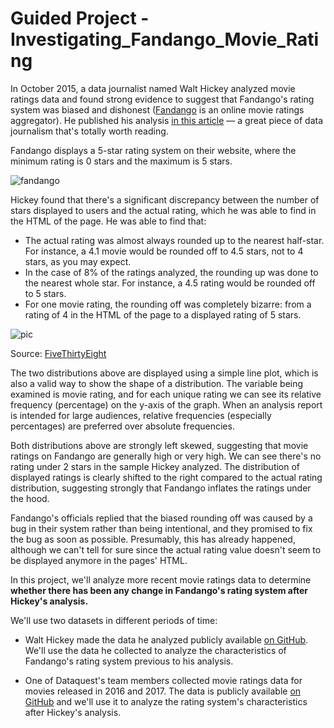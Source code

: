 # Guided Project - Investigating_Fandango_Movie_Rating

In October 2015, a data journalist named Walt Hickey analyzed movie ratings data and found strong evidence to suggest that 
Fandango's rating system was biased and dishonest ([Fandango](https://www.fandango.com/) is an online movie ratings aggregator). 
He published his analysis [in this article](https://fivethirtyeight.com/features/fandango-movies-ratings/) — a great piece of data journalism that's totally worth reading.

Fandango displays a 5-star rating system on their website, where the minimum rating is 0 stars and the maximum is 5 stars.

![fandango](https://s3.amazonaws.com/dq-content/288/s1gp_fdg_stars.png)

Hickey found that there's a significant discrepancy between the number of stars displayed to users and the actual rating, 
which he was able to find in the HTML of the page. He was able to find that:

* The actual rating was almost always rounded up to the nearest half-star. For instance, a 4.1 movie would be rounded off to 4.5 stars, not to 4 stars, as you may expect.
* In the case of 8% of the ratings analyzed, the rounding up was done to the nearest whole star. For instance, a 4.5 rating would be rounded off to 5 stars.
* For one movie rating, the rounding off was completely bizarre: from a rating of 4 in the HTML of the page to a displayed rating of 5 stars.

![pic](https://s3.amazonaws.com/dq-content/288/s1gp_actual_vs_displayed.png)

Source: [FiveThirtyEight](https://fivethirtyeight.com/features/fandango-movies-ratings/)

The two distributions above are displayed using a simple line plot, which is also a valid way to show the shape of a distribution. 
The variable being examined is movie rating, and for each unique rating we can see its relative frequency (percentage) on the y-axis of the graph. 
When an analysis report is intended for large audiences, relative frequencies (especially percentages) are preferred over absolute frequencies.

Both distributions above are strongly left skewed, suggesting that movie ratings on Fandango are generally high or very high. 
We can see there's no rating under 2 stars in the sample Hickey analyzed. The distribution of displayed ratings is clearly 
shifted to the right compared to the actual rating distribution, suggesting strongly that Fandango inflates the ratings under the hood.

Fandango's officials replied that the biased rounding off was caused by a bug in their system rather than being intentional, 
and they promised to fix the bug as soon as possible. Presumably, this has already happened, although we can't tell for sure 
since the actual rating value doesn't seem to be displayed anymore in the pages' HTML.

In this project, we'll analyze more recent movie ratings data to determine <b>whether there has been any change in Fandango's 
rating system after Hickey's analysis.</b>

We'll use two datasets in different periods of time:
* Walt Hickey made the data he analyzed publicly available [on GitHub](https://github.com/fivethirtyeight/data/tree/master/fandango). We'll use the data he collected to analyze the characteristics of Fandango's rating system previous to his analysis.

* One of Dataquest's team members collected movie ratings data for movies released in 2016 and 2017. The data is publicly available [on GitHub](https://github.com/mircealex/Movie_ratings_2016_17) and we'll use it to analyze the rating system's characteristics after Hickey's analysis.
